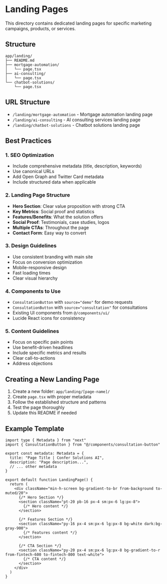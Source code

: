 # Landing Pages

This directory contains dedicated landing pages for specific marketing campaigns, products, or services.

## Structure

```
app/landing/
├── README.md
├── mortgage-automation/
│   └── page.tsx
├── ai-consulting/
│   └── page.tsx
└── chatbot-solutions/
    └── page.tsx
```

## URL Structure

- `/landing/mortgage-automation` - Mortgage automation landing page
- `/landing/ai-consulting` - AI consulting services landing page
- `/landing/chatbot-solutions` - Chatbot solutions landing page

## Best Practices

### 1. SEO Optimization
- Include comprehensive metadata (title, description, keywords)
- Use canonical URLs
- Add Open Graph and Twitter Card metadata
- Include structured data when applicable

### 2. Landing Page Structure
- **Hero Section**: Clear value proposition with strong CTA
- **Key Metrics**: Social proof and statistics
- **Features/Benefits**: What the solution offers
- **Social Proof**: Testimonials, case studies, logos
- **Multiple CTAs**: Throughout the page
- **Contact Form**: Easy way to convert

### 3. Design Guidelines
- Use consistent branding with main site
- Focus on conversion optimization
- Mobile-responsive design
- Fast loading times
- Clear visual hierarchy

### 4. Components to Use
- `ConsultationButton` with `source="demo"` for demo requests
- `ConsultationButton` with `source="consultation"` for consultations
- Existing UI components from `@/components/ui/`
- Lucide React icons for consistency

### 5. Content Guidelines
- Focus on specific pain points
- Use benefit-driven headlines
- Include specific metrics and results
- Clear call-to-actions
- Address objections

## Creating a New Landing Page

1. Create a new folder: `app/landing/[page-name]/`
2. Create `page.tsx` with proper metadata
3. Follow the established structure and patterns
4. Test the page thoroughly
5. Update this README if needed

## Example Template

```tsx
import type { Metadata } from "next"
import { ConsultationButton } from "@/components/consultation-button"

export const metadata: Metadata = {
  title: "Page Title | Confer Solutions AI",
  description: "Page description...",
  // ... other metadata
}

export default function LandingPage() {
  return (
    <div className="min-h-screen bg-gradient-to-br from-background to-muted/20">
      {/* Hero Section */}
      <section className="pt-20 pb-16 px-4 sm:px-6 lg:px-8">
        {/* Hero content */}
      </section>

      {/* Features Section */}
      <section className="py-16 px-4 sm:px-6 lg:px-8 bg-white dark:bg-gray-900">
        {/* Features content */}
      </section>

      {/* CTA Section */}
      <section className="py-20 px-4 sm:px-6 lg:px-8 bg-gradient-to-r from-fintech-600 to-fintech-800 text-white">
        {/* CTA content */}
      </section>
    </div>
  )
}
``` 